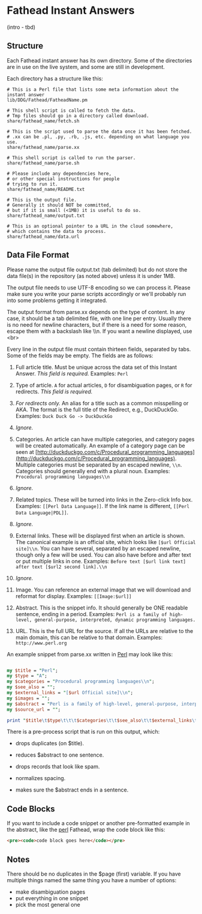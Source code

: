 # Fathead Instant Answers

(intro - tbd)

## Structure

Each Fathead instant answer has its own directory. Some of the directories are in use on the live system, and some are still in development.

Each directory has a structure like this:

```shell
# This is a Perl file that lists some meta information about the instant answer
lib/DDG/Fathead/FatheadName.pm

# This shell script is called to fetch the data. 
# Tmp files should go in a directory called download.
share/fathead_name/fetch.sh

# This is the script used to parse the data once it has been fetched. 
# .xx can be .pl, .py, .rb, .js, etc. depending on what language you use.
share/fathead_name/parse.xx

# This shell script is called to run the parser. 
share/fathead_name/parse.sh

# Please include any dependencies here,
# or other special instructions for people
# trying to run it.
share/fathead_name/README.txt

# This is the output file.
# Generally it should NOT be committed,
# but if it is small (<1MB) it is useful to do so.
share/fathead_name/output.txt

# This is an optional pointer to a URL in the cloud somewhere,
# which contains the data to process.
share/fathead_name/data.url
```


## Data File Format

Please name the output file output.txt (tab delimited) but do not store the data file(s) in the repository (as noted above) unless it is under 1MB.

The output file needs to use UTF-8 encoding so we can process it. Please make sure you write your parse scripts accordingly or we'll probably run into some problems getting it integrated.

The output format from parse.xx depends on the type of content. In any case, it should be a tab delimited file, with one line per entry. Usually there is no need for newline characters, but if there is a need for some reason, escape them with a backslash like \\\n. If you want a newline displayed, use &lt;br&gt;

Every line in the output file must contain thirteen fields, separated by tabs. Some of the fields may be empty. The fields are as follows:

  1. Full article title. Must be unique across the data set of this Instant Answer. *This field is required.* Examples: ``Perl``

  2. Type of article. ``A`` for actual articles, ``D`` for disambiguation pages, or ``R`` for redirects. *This field is required.*

  3. *For redirects only.* An alias for a title such as a common misspelling or AKA. The format is the full title of the Redirect, e.g., DuckDuckGo. Examples: ``Duck Duck Go -> DuckDuckGo``

  4. *Ignore.*

  5. Categories. An article can have multiple categories, and category pages will be created automatically. An example of a category page can be seen at [http://duckduckgo.com/c/Procedural_programming_languages](http://duckduckgo.com/c/Procedural_programming_languages). Multiple categories must be separated by an escaped newline, ``\\n``. Categories should generally end with a plural noun. Examples: ``Procedural programming languages\\n``

  6. *Ignore.*

  7. Related topics. These will be turned into links in the Zero-click Info box. Examples: ``[[Perl Data Language]]``. If the link name is different, ``[[Perl Data Language|PDL]]``.

  8. *Ignore.*

  9. External links. These will be displayed first when an article is shown. The canonical example is an official site, which looks like ``[$url Official site]\\n``. You can have several, separated by an escaped newline, though only a few will be used. You can also have before and after text or put multiple links in one. Examples: ``Before text [$url link text] after text [$url2 second link].\\n``

  10. *Ignore.*

  11. Image. You can reference an external image that we will download and reformat for display. Examples: ``[[Image:$url]]``

  12. Abstract. This is the snippet info. It should generally be ONE readable sentence, ending in a period. Examples: ``Perl is a family of high-level, general-purpose, interpreted, dynamic programming languages.``

  13. URL. This is the full URL for the source. If all the URLs are relative to the main domain, this can be relative to that domain. Examples: ``http://www.perl.org``



An example snippet from parse.xx written in [Perl](https://duckduckgo.com/Perl) may look like this:

```perl

my $title = "Perl";
my $type = "A";
my $categories = "Procedural programming languages\\n";
my $see_also = "";
my $external_links = "[$url Official site]\\n";
my $images = "";
my $abstract = "Perl is a family of high-level, general-purpose, interpreted, dynamic programming languages.";
my $source_url = "";

print "$title\t$type\t\t\t$categories\t\t$see_also\t\t$external_links\t\t$images\t$abstract\t$source_url\n";
```

There is a pre-process script that is run on this output, which:

* drops duplicates (on $title).

* reduces $abstract to one sentence.

* drops records that look like spam.

* normalizes spacing.

* makes sure the $abstract ends in a sentence.


## Code Blocks

If you want to include a code snippet or another pre-formatted example in the abstract, like the [perl](https://duckduckgo.com/?q=perl+open) Fathead, wrap the code block like this:

```html
<pre><code>code block goes here</code></pre>
```

## Notes

There should be no duplicates in the $page (first) variable. If you have multiple things named the same thing you have a number of options:
  - make disambiguation pages
  - put everything in one snippet
  - pick the most general one
